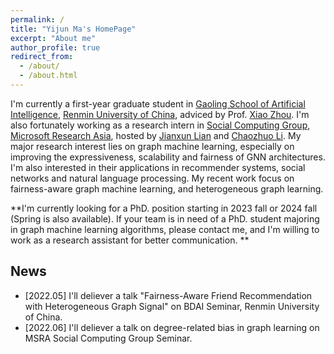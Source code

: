 ```yaml
---
permalink: /
title: "Yijun Ma's HomePage"
excerpt: "About me"
author_profile: true
redirect_from: 
  - /about/
  - /about.html
---
```


I'm currently a first-year graduate student in [Gaoling School of Artificial Intelligence](http://ai.ruc.edu.cn/English/index.htm), [Renmin University of China](https://www.ruc.edu.cn/en), adviced by Prof. [Xiao Zhou](https://gsai.ruc.edu.cn/addons/teacher/index/info.html?user_id=0&ruccode=20210007&ln=en). I'm also fortunately working as a research intern in [Social Computing Group, Microsoft Research Asia](https://www.microsoft.com/en-us/research/group/social-computing-beijing/), hosted by [Jianxun Lian](https://www.microsoft.com/en-us/research/people/jialia) and [Chaozhuo Li](https://whatsname1991.github.io/). My major research interest lies on graph machine learning, especially on improving the expressiveness, scalability and fairness of GNN architectures. I'm also interested in their applications in recommender systems, social networks and natural language processing. My recent work focus on fairness-aware graph machine learning, and heterogeneous graph learning.

**I'm currently looking for a PhD. position starting in 2023 fall or 2024 fall (Spring is also available). If your team is in need of a PhD. student majoring in graph machine learning algorithms, please contact me, and I'm willing to work as a research assistant for better communication. **


## News

- \[2022.05\] I'll deliever a talk "Fairness-Aware Friend Recommendation with Heterogeneous Graph Signal" on BDAI Seminar, Renmin University of China.
- \[2022.06\] I'll deliever a talk on degree-related bias in graph learning on MSRA Social Computing Group Seminar.
